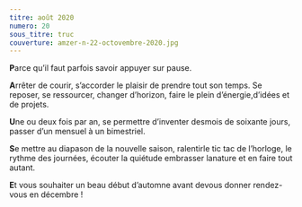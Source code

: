```yaml
---
titre: août 2020
numero: 20
sous_titre: truc
couverture: amzer-n-22-octovembre-2020.jpg
---
```

**P**arce qu’il faut parfois savoir appuyer sur pause.
                
**A**rrêter de courir, s’accorder le plaisir de prendre tout son temps. Se reposer, se ressourcer, changer d’horizon, faire le plein d’énergie,d’idées et de projets.

**U**ne ou deux fois par an, se permettre d’inventer desmois de soixante jours, passer d’un mensuel à un bimestriel.

**S**e mettre au diapason de la nouvelle saison, ralentirle tic tac de l’horloge, le rythme des journées, écouter la quiétude embrasser lanature et en faire tout autant.

**E**t vous souhaiter un beau début d’automne avant devous donner rendez-vous en décembre !